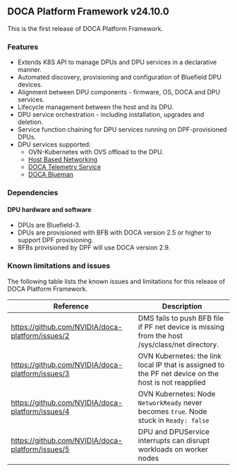 ## DOCA Platform Framework v24.10.0

This is the first release of DOCA Platform Framework.

### Features
- Extends K8S API to manage DPUs and DPU services in a declarative manner.
- Automated discovery, provisioning and configuration of Bluefield DPU devices.
- Alignment between DPU components - firmware, OS, DOCA and DPU services.
- Lifecycle management between the host and its DPU.
- DPU service orchestration - including installation, upgrades and deletion.
- Service function chaining for DPU services running on DPF-provisioned DPUs.
- DPU services supported:
  - OVN-Kubernetes with OVS offload to the DPU.
  - [Host Based Networking](https://docs.nvidia.com/doca/sdk/nvidia+doca+hbn+service+guide/index.html)
  - [DOCA Telemetry Service](https://docs.nvidia.com/doca/sdk/nvidia+doca+telemetry+service+guide/index.html)
  - [DOCA Blueman](https://docs.nvidia.com/doca/sdk/nvidia+doca+blueman+service+guide/index.html)

### Dependencies
#### DPU hardware and software
- DPUs are Bluefield-3.
- DPUs are provisioned with BFB with DOCA version 2.5 or higher to support DPF provisioning.
- BFBs provisioned by DPF will use DOCA version 2.9.

### Known limitations and issues
The following table lists the known issues and limitations for this release of DOCA Platform Framework.

| Reference                                        | Description                                                                                          |
|--------------------------------------------------|------------------------------------------------------------------------------------------------------|
| https://github.com/NVIDIA/doca-platform/issues/2 | DMS fails to push BFB file if PF net device is missing from the host /sys/class/net directory.       |
| https://github.com/NVIDIA/doca-platform/issues/3 | OVN Kubernetes: the link local IP that is assigned to the PF net device on the host is not reapplied |
| https://github.com/NVIDIA/doca-platform/issues/4 | OVN Kubernetes: Node `NetworkReady` never becomes `true`. Node stuck in `Ready: false`               | 
| https://github.com/NVIDIA/doca-platform/issues/5 | DPU and DPUService interrupts can disrupt workloads on worker nodes                                  |
